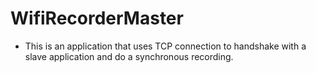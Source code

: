 # WifiRecorderMaster
- This is an application that uses TCP connection to handshake with a slave application and do a synchronous recording.

